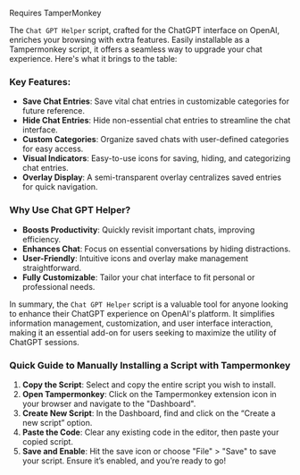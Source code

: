 Requires TamperMonkey

The `Chat GPT Helper` script, crafted for the ChatGPT interface on OpenAI, enriches your browsing with extra features. Easily installable as a Tampermonkey script, it offers a seamless way to upgrade your chat experience. Here's what it brings to the table:

### Key Features:

- **Save Chat Entries**: Save vital chat entries in customizable categories for future reference.
- **Hide Chat Entries**: Hide non-essential chat entries to streamline the chat interface.
- **Custom Categories**: Organize saved chats with user-defined categories for easy access.
- **Visual Indicators**: Easy-to-use icons for saving, hiding, and categorizing chat entries.
- **Overlay Display**: A semi-transparent overlay centralizes saved entries for quick navigation.

### Why Use Chat GPT Helper?

- **Boosts Productivity**: Quickly revisit important chats, improving efficiency.
- **Enhances Chat**: Focus on essential conversations by hiding distractions.
- **User-Friendly**: Intuitive icons and overlay make management straightforward.
- **Fully Customizable**: Tailor your chat interface to fit personal or professional needs.

In summary, the `Chat GPT Helper` script is a valuable tool for anyone looking to enhance their ChatGPT experience on OpenAI's platform. It simplifies information management, customization, and user interface interaction, making it an essential add-on for users seeking to maximize the utility of ChatGPT sessions.

### Quick Guide to Manually Installing a Script with Tampermonkey

1. **Copy the Script**: Select and copy the entire script you wish to install.
2. **Open Tampermonkey**: Click on the Tampermonkey extension icon in your browser and navigate to the "Dashboard".
3. **Create New Script**: In the Dashboard, find and click on the “Create a new script” option.
4. **Paste the Code**: Clear any existing code in the editor, then paste your copied script.
5. **Save and Enable**: Hit the save icon or choose "File" > "Save" to save your script. Ensure it’s enabled, and you’re ready to go!
